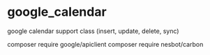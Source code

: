 # google_calendar
google calendar support class (insert, update, delete, sync)

composer require google/apiclient
composer require nesbot/carbon
